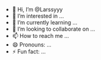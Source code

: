 - 👋 Hi, I’m @Larssyyy
- 👀 I’m interested in ...
- 🌱 I’m currently learning ...
- 💞️ I’m looking to collaborate on ...
- 📫 How to reach me ...
- 😄 Pronouns: ...
- ⚡ Fun fact: ...

<!---
Larssyyy/Larssyyy is a ✨ special ✨ repository because its `README.md` (this file) appears on your GitHub profile.
You can click the Preview link to take a look at your changes.
--->
